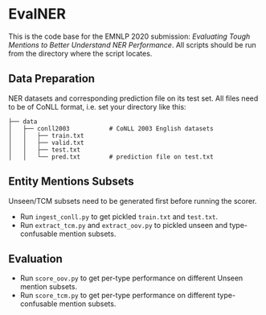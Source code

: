 # EvalNER
This is the code base for the EMNLP 2020 submission: _Evaluating Tough Mentions to Better Understand NER Performance_.
All scripts should be run from the directory where the script locates. 
## Data Preparation
NER datasets and corresponding prediction file on its test set. All files need to be of CoNLL format, i.e. set your directory like this:
```
├── data
│   ├── conll2003           # CoNLL 2003 English datasets
│   │   ├── train.txt
│   │   ├── valid.txt
│   │   ├── test.txt
│   │   └── pred.txt        # prediction file on test.txt
``` 

## Entity Mentions Subsets
Unseen/TCM subsets need to be generated first before running the scorer.
- Run `ingest_conll.py` to get pickled `train.txt` and `test.txt`. 
- Run `extract_tcm.py` and `extract_oov.py` to pickled unseen and type-confusable mention subsets.

## Evaluation
- Run `score_oov.py` to get per-type performance on different Unseen mention subsets.
- Run `score_tcm.py` to get per-type performance on different type-confusable mention subsets.
